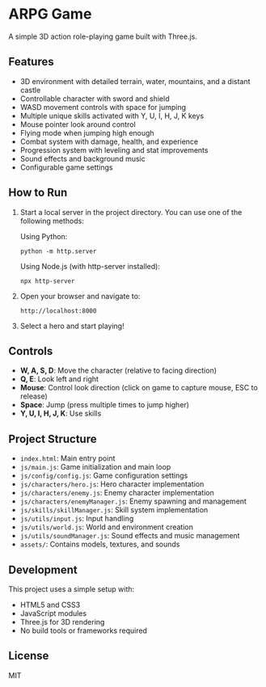 # ARPG Game

A simple 3D action role-playing game built with Three.js.

## Features

- 3D environment with detailed terrain, water, mountains, and a distant castle
- Controllable character with sword and shield
- WASD movement controls with space for jumping
- Multiple unique skills activated with Y, U, I, H, J, K keys
- Mouse pointer look around control
- Flying mode when jumping high enough
- Combat system with damage, health, and experience
- Progression system with leveling and stat improvements
- Sound effects and background music
- Configurable game settings

## How to Run

1. Start a local server in the project directory. You can use one of the following methods:

   Using Python:
   ```
   python -m http.server
   ```

   Using Node.js (with http-server installed):
   ```
   npx http-server
   ```

2. Open your browser and navigate to:
   ```
   http://localhost:8000
   ```

3. Select a hero and start playing!

## Controls

- **W, A, S, D**: Move the character (relative to facing direction)
- **Q, E**: Look left and right
- **Mouse**: Control look direction (click on game to capture mouse, ESC to release)
- **Space**: Jump (press multiple times to jump higher)
- **Y, U, I, H, J, K**: Use skills

## Project Structure

- `index.html`: Main entry point
- `js/main.js`: Game initialization and main loop
- `js/config/config.js`: Game configuration settings
- `js/characters/hero.js`: Hero character implementation
- `js/characters/enemy.js`: Enemy character implementation
- `js/characters/enemyManager.js`: Enemy spawning and management
- `js/skills/skillManager.js`: Skill system implementation
- `js/utils/input.js`: Input handling
- `js/utils/world.js`: World and environment creation
- `js/utils/soundManager.js`: Sound effects and music management
- `assets/`: Contains models, textures, and sounds

## Development

This project uses a simple setup with:
- HTML5 and CSS3
- JavaScript modules
- Three.js for 3D rendering
- No build tools or frameworks required

## License

MIT